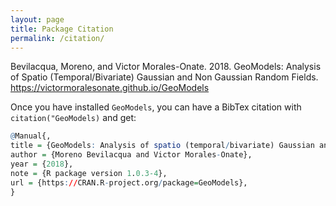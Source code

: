 ```yaml
---
layout: page
title: Package Citation
permalink: /citation/
---
```




Bevilacqua, Moreno, and Victor Morales-Onate. 2018. GeoModels: Analysis of Spatio (Temporal/Bivariate) Gaussian and Non Gaussian Random Fields. https://victormoralesonate.github.io/GeoModels

Once you have installed `GeoModels`, you can have a BibTex citation with `citation("GeoModels)` and get:

```R
@Manual{,
title = {GeoModels: Analysis of spatio (temporal/bivariate) Gaussian and non Gaussian Random Fields},
author = {Moreno Bevilacqua and Victor Morales-Onate},
year = {2018},
note = {R package version 1.0.3-4},
url = {https://CRAN.R-project.org/package=GeoModels},
}
```
